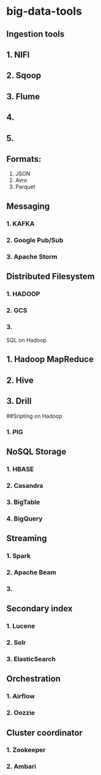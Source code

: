 # big-data-tools

## Ingestion tools
## 1. NIFI
## 2. Sqoop
## 3. Flume
## 4. 
## 5.


## Formats: 
1. JSON
2. Avro
3. Parquet


## Messaging

### 1. KAFKA
### 2. Google Pub/Sub
### 3. Apache Storm


## Distributed Filesystem
### 1. HADOOP
### 2. GCS
### 3. 


SQL on Hadoop
## 1. Hadoop MapReduce
## 2. Hive
## 3. Drill

##Sripting on Hadoop
### 1. PIG

## NoSQL Storage
### 1. HBASE
### 2. Casandra
### 3. BigTable
### 4. BigQuery


## Streaming
### 1. Spark
### 2. Apache Beam
### 3. 

## Secondary index
### 1. Lucene
### 2. Solr
### 3. ElasticSearch

## Orchestration
### 1. Airflow
### 2. Oozzie

## Cluster coordinator
### 1. Zookeeper
### 2. Ambari

